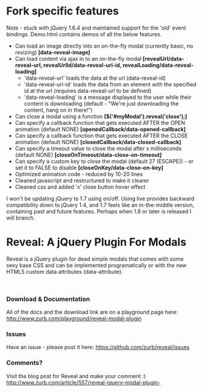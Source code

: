 <h1>Fork specific features</h1>
<p>Note - stuck with jQuery 1.6.4 and maintained support for the 'old' event bindings. Demo.html contains demos of all the below features.</p>
<ul>
  <li>Can load an image directly into an on-the-fly modal (currently basic, no resizing) <strong>[data-reveal-image]</strong></li>
  <li>Can load content via ajax in to an on-the-fly modal <strong>[revealUrl/data-reveal-url, revealUrlId/data-reveal-url-id, revealLoading/data-reveal-loading]</strong>
    <ul>
      <li>'data-reveal-url' loads the data at the url (data-reveal-id)</li>
      <li>'data-reveal-url-id' loads the data from an element with the specified id at the url (requires data-reveal-url to be defined)</li>
      <li>'data-reveal-loading' is a message displayed to the user while their content is downloading (default - "We're just downloading the content, hang on in there!")</li>
    </ul>
  </li>
  <li>Can close a modal using a function <strong>[$('#myModal').reveal('close');]</strong></li>
  <li>Can specify a callback function that gets executed AFTER the OPEN animation (default NONE) <strong>[openedCallback/data-opened-callback]</strong></li>
  <li>Can specify a callback function that gets executed AFTER the CLOSE animation (default NONE) <strong>[closedCallback/data-closed-callback]</strong></li>
  <li>Can specify a timeout value to close the modal after x milliseconds (default NONE) <strong>[closeOnTimeout/data-close-on-timeout]</strong></li>
  <li>Can specify a custom key to close the modal (default 27 (ESCAPE)) - or set it to FALSE to disable <strong>[closeOnKey/data-close-on-key]</strong></li>
  <li>Optimized animation code - reduced by 10-20 lines</li>
  <li>Cleaned javascript and restructured to make it clearer</li>
  <li>Cleaned css and added 'x' close button hover effect</li>  
</ul>
<p>I won't be updating jQuery to 1.7 using on/off. Using live provides backward compatibility down to jQuery 1.4, and 1.7 feels like an in-the-middle version, containing past and future features. Perhaps when 1.8 or later is released I will branch.</p>
<h1>Reveal: A jQuery Plugin For Modals</h1>
<p>Reveal is a jQuery plugin for dead simple modals that comes with some sexy base CSS and can be implemented programatically or with the new HTML5 custom data attributes (data-attribute).</p><br />
<h3>Download & Documentation </h3>
<p>All of the docs and the download link are on a playground page here: <a href="http://www.zurb.com/playground/reveal-modal-plugin">http://www.zurb.com/playground/reveal-modal-plugin</a></p>

<h3>Issues</h3>
<p>Have an issue - please post it here: <a href="https://github.com/zurb/reveal/issues">https://github.com/zurb/reveal/issues</a></p>

<h3>Comments?</h3>
<p>Visit the blog post for Reveal and make your comment :) <a href="http://www.zurb.com/article/557/reveal-jquery-modal-plugin-">http://www.zurb.com/article/557/reveal-jquery-modal-plugin-</a></p>
